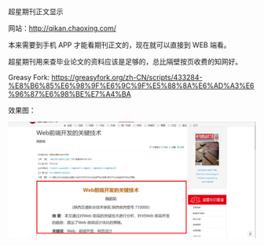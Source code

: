 超星期刊正文显示

网站：<http://qikan.chaoxing.com/>

本来需要到手机 APP 才能看期刊正文的，现在就可以直接到 WEB 端看。

超星期刊用来查毕业论文的资料应该是足够的，总比隔壁按页收费的知网好。

Greasy Fork: <https://greasyfork.org/zh-CN/scripts/433284-%E8%B6%85%E6%98%9F%E6%9C%9F%E5%88%8A%E6%AD%A3%E6%96%87%E6%98%BE%E7%A4%BA>


效果图：

![](./assets/image.jpg)